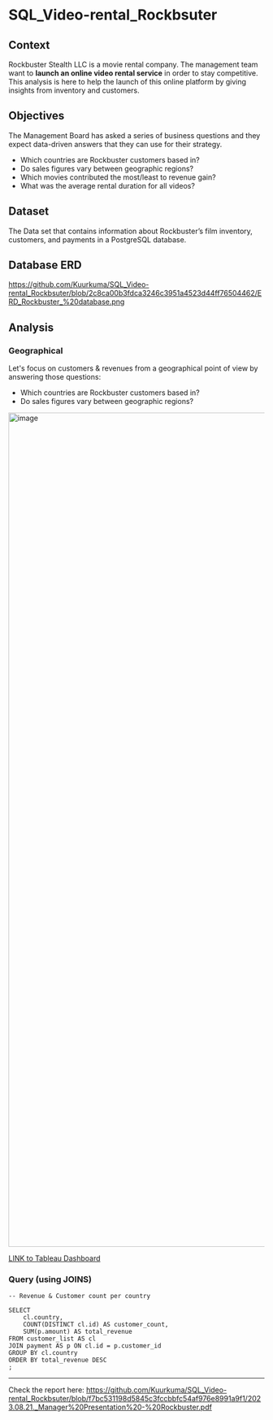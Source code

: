 # SQL_Video-rental_Rockbsuter

## Context
Rockbuster Stealth LLC is a movie rental company.
The management team want to **launch an online video rental service** in order to stay competitive.
This analysis is here to help the launch of this online platform by giving insights from inventory and customers.

## Objectives
The Management Board has asked a series of business questions and they expect data-driven answers that they can use for their strategy. 

- Which countries are Rockbuster customers based in?
- Do sales figures vary between geographic regions?
- Which movies contributed the most/least to revenue gain?
- What was the average rental duration for all videos?

## Dataset
The Data set that contains information about Rockbuster’s film inventory, customers, and payments in a 
PostgreSQL database.

## Database ERD
https://github.com/Kuurkuma/SQL_Video-rental_Rockbsuter/blob/2c8ca00b3fdca3246c3951a4523d44ff76504462/ERD_Rockbuster_%20database.png

## Analysis

### Geographical
Let's focus on customers & revenues from a geographical point of view by answering those questions:
- Which countries are Rockbuster customers based in?
- Do sales figures vary between geographic regions?

<img width="1642" alt="image" src="https://github.com/Kuurkuma/SQL_Video-rental_Rockbsuter/assets/135337076/bf09e3a9-b11f-41a4-adfb-561822caf198">

[LINK to Tableau Dashboard](https://public.tableau.com/app/profile/teddy.bernays/viz/Rockbuster_16926436031340/REVENUECUSTOMER?publish=yes)

### Query (using JOINS)
```
-- Revenue & Customer count per country

SELECT 
	cl.country,
	COUNT(DISTINCT cl.id) AS customer_count,
	SUM(p.amount) AS total_revenue
FROM customer_list AS cl
JOIN payment AS p ON cl.id = p.customer_id
GROUP BY cl.country
ORDER BY total_revenue DESC
;
```
----

Check the report here:
https://github.com/Kuurkuma/SQL_Video-rental_Rockbsuter/blob/f7bc531198d5845c3fccbbfc54af976e8991a9f1/2023.08.21._Manager%20Presentation%20-%20Rockbuster.pdf



